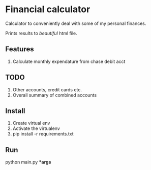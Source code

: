 # Financial calculator

Calculator to conveniently deal with some of my personal finances.

Prints results to *beautiful* html file.

## Features

1. Calculate monthly expendature from chase debit acct

## TODO

1. Other accounts, credit cards etc.
1. Overall summary of combined accounts

## Install

1. Create virtual env
1. Activate the virtualenv
1. pip install -r requirements.txt

## Run

python main.py __*args__
